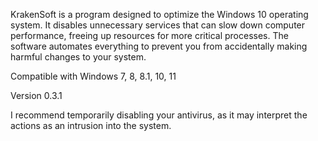 KrakenSoft is a program designed to optimize the Windows 10 operating system. It disables unnecessary services that can slow down computer performance, freeing up resources for more critical processes. The software automates everything to prevent you from accidentally making harmful changes to your system.

Compatible with Windows 7, 8, 8.1, 10, 11

Version 0.3.1

I recommend temporarily disabling your antivirus, as it may interpret the actions as an intrusion into the system.
